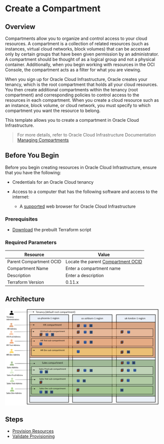 # Create a Compartment

## Overview

Compartments allow you to organize and control access to your cloud resources. A compartment is a collection of related resources (such as instances, virtual cloud networks, block volumes) that can be accessed only by certain groups that have been given permission by an administrator. A compartment should be thought of as a logical group and not a physical container. Additionally, when you begin working with resources in the OCI Console, the compartment acts as a filter for what you are viewing.

When you sign up for Oracle Cloud Infrastructure, Oracle creates your tenancy, which is the root compartment that holds all your cloud resources. You then create additional compartments within the tenancy (root compartment) and corresponding policies to control access to the resources in each compartment. When you create a cloud resource such as an instance, block volume, or cloud network, you must specify to which compartment you want the resource to belong.

This template allows you to create a compartment in Oracle Cloud Infrastructure.

> For more details, refer to Oracle Cloud Infrastructure Documentation [Managing Compartments](https://docs.cloud.oracle.com/en-us/iaas/Content/Identity/Tasks/managingcompartments.htm)

## Before You Begin

Before you begin creating resources in Oracle Cloud Infrastructure, ensure that you have the following:

* Credentials for an Oracle Cloud tenancy

* Access to a computer that has the following software and access to the internet:

    * A [supported](https://docs.oracle.com/en/cloud/get-started/subscriptions-cloud/csgsg/web-browser-requirements.html) web browser for Oracle Cloud Infrastructure

### Prerequisites

* [Download](../scripts/terraform/resmgr/compartment.zip) the prebuilt Terraform script

### Required Parameters

| Resource       | Value |
|----------------|-------|
|Parent Compartment OCID | Locate the parent [Compartment OCID](https://docs.cloud.oracle.com/en-us/iaas/Content/General/Concepts/identifiers.htm)|
|Compartment Name | Enter a compartment name |
|Description | Enter a description |
|Terraform Version | 0.11.x|

## Architecture

![](./images/oci-compartments.png)

## Steps

- [Provision Resources](?lab=provision-resources)
- [Validate Provisioning](?lab=validate-provisioning)
